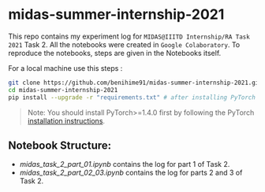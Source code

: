 # midas-summer-internship-2021
This repo contains my experiment log for `MIDAS@IIITD Internship/RA Task 2021` Task 2. All the notebooks were created in `Google Colaboratory`. To reproduce the notebooks, steps are given in the Notebooks itself. 

For a local machine use this steps :

```bash
git clone https://github.com/benihime91/midas-summer-internship-2021.git
cd midas-summer-internship-2021
pip install --upgrade -r "requirements.txt" # after installing PyTorch
```
> Note: You should install PyTorch>=1.4.0 first by following the PyTorch [installation instructions](https://pytorch.org/get-started/locally/).

## Notebook Structure: 
* *midas_task_2_part_01.ipynb* contains the log for part 1 of Task 2.
* *midas_task_2_part_02_03.ipynb* contains the log for parts 2 and 3 of Task 2.